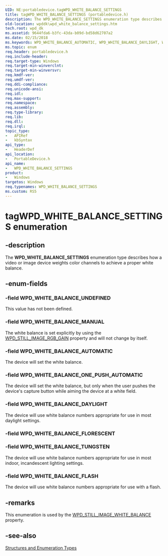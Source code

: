 ```yaml
---
UID: NE:portabledevice.tagWPD_WHITE_BALANCE_SETTINGS
title: tagWPD_WHITE_BALANCE_SETTINGS (portabledevice.h)
description: The WPD_WHITE_BALANCE_SETTINGS enumeration type describes how a video or image device weights color channels to achieve a proper white balance.
old-location: wpddk\wpd_white_balance_settings.htm
tech.root: wpd_dk
ms.assetid: 9644fda6-b3fc-43da-b09d-bd58d62707a2
ms.date: 02/15/2018
ms.keywords: WPD_WHITE_BALANCE_AUTOMATIC, WPD_WHITE_BALANCE_DAYLIGHT, WPD_WHITE_BALANCE_FLASH, WPD_WHITE_BALANCE_MANUAL, WPD_WHITE_BALANCE_ONE_PUSH_AUTOMATIC, WPD_WHITE_BALANCE_SETTINGS, WPD_WHITE_BALANCE_SETTINGS enumeration, WPD_WHITE_BALANCE_TUNGSTEN, WPD_WHITE_BALANCE_UNDEFINED, enumeration, portabledevice/WPD_WHITE_BALANCE_AUTOMATIC, portabledevice/WPD_WHITE_BALANCE_DAYLIGHT, portabledevice/WPD_WHITE_BALANCE_FLASH, portabledevice/WPD_WHITE_BALANCE_MANUAL, portabledevice/WPD_WHITE_BALANCE_ONE_PUSH_AUTOMATIC, portabledevice/WPD_WHITE_BALANCE_SETTINGS, portabledevice/WPD_WHITE_BALANCE_TUNGSTEN, portabledevice/WPD_WHITE_BALANCE_UNDEFINED, tagWPD_WHITE_BALANCE_SETTINGS, wpddk.wpd_white_balance_settings
ms.topic: enum
req.header: portabledevice.h
req.include-header: 
req.target-type: Windows
req.target-min-winverclnt: 
req.target-min-winversvr: 
req.kmdf-ver: 
req.umdf-ver: 
req.ddi-compliance: 
req.unicode-ansi: 
req.idl: 
req.max-support: 
req.namespace: 
req.assembly: 
req.type-library: 
req.lib: 
req.dll: 
req.irql: 
topic_type:
-	APIRef
-	kbSyntax
api_type:
-	HeaderDef
api_location:
-	PortableDevice.h
api_name:
-	WPD_WHITE_BALANCE_SETTINGS
product:
-	Windows
targetos: Windows
req.typenames: WPD_WHITE_BALANCE_SETTINGS
ms.custom: RS5
---
```


# tagWPD_WHITE_BALANCE_SETTINGS enumeration


## -description



The <b>WPD_WHITE_BALANCE_SETTINGS</b> enumeration type describes how a video or image device weights color channels to achieve a proper white balance.




## -enum-fields




### -field WPD_WHITE_BALANCE_UNDEFINED

This value has not been defined.


### -field WPD_WHITE_BALANCE_MANUAL

The white balance is set explicitly by using the <a href="wpd_still_image_properties.htm">WPD_STILL_IMAGE_RGB_GAIN</a> property and will not change by itself.


### -field WPD_WHITE_BALANCE_AUTOMATIC

The device will set the white balance.


### -field WPD_WHITE_BALANCE_ONE_PUSH_AUTOMATIC

The device will set the white balance, but only when the user pushes the device's capture button while aiming the device at a white field.


### -field WPD_WHITE_BALANCE_DAYLIGHT

The device will use white balance numbers appropriate for use in most daylight settings.


### -field WPD_WHITE_BALANCE_FLORESCENT


### -field WPD_WHITE_BALANCE_TUNGSTEN

The device will use white balance numbers appropriate for use in most indoor, incandescent lighting settings.


### -field WPD_WHITE_BALANCE_FLASH

The device will use white balance numbers appropriate for use with a flash.


## -remarks



This enumeration is used by the <a href="wpd_still_image_properties.htm">WPD_STILL_IMAGE_WHITE_BALANCE</a> property.




## -see-also




<a href="https://msdn.microsoft.com/library/windows/hardware/ff597672">Structures and Enumeration Types</a>
 

 

